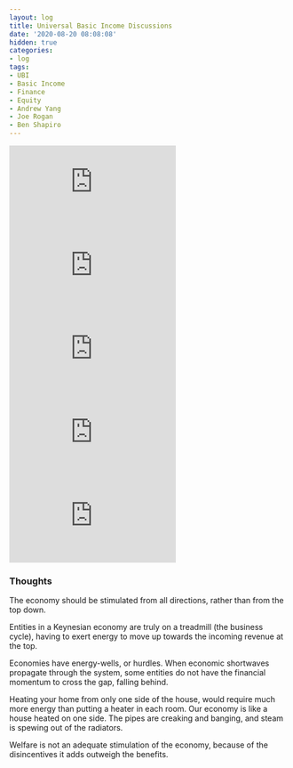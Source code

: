 ```yaml
---
layout: log 
title: Universal Basic Income Discussions
date: '2020-08-20 08:08:08'
hidden: true
categories:
- log
tags:
- UBI
- Basic Income
- Finance
- Equity
- Andrew Yang
- Joe Rogan
- Ben Shapiro
---
```


<iframe src="https://www.youtube.com/embed/hS9wOdenEys" frameborder="0" allowfullscreen></iframe>

<iframe src="https://www.youtube.com/embed/X2KEYSz7WBY" frameborder="0" allowfullscreen></iframe>

<iframe src="https://www.youtube.com/embed/-DHuRTvzMFw" frameborder="0" allowfullscreen></iframe>

<iframe src="https://www.youtube.com/embed/v7gKGq_MYpU" frameborder="0" allowfullscreen></iframe>

<iframe src="https://www.youtube.com/embed/6_XWoLE6MYc" frameborder="0" allowfullscreen></iframe>

### Thoughts

The economy should be stimulated from all directions, rather than from the top down.

Entities in a Keynesian economy are truly on a treadmill (the business cycle), having to exert energy to move up towards the incoming revenue at the top.

Economies have energy-wells, or hurdles. When economic shortwaves propagate through the system, some entities do not have the financial momentum to cross the gap, falling behind.

Heating your home from only one side of the house, would require much more energy than putting a heater in each room. Our economy is like a house heated on one side. The pipes are creaking and banging, and steam is spewing out of the radiators.

Welfare is not an adequate stimulation of the economy, because of the disincentives it adds outweigh the benefits.
